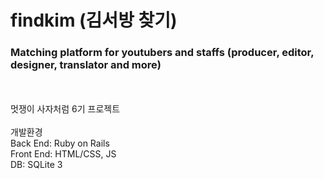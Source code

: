 # findkim (김서방 찾기)
### Matching platform for youtubers and staffs (producer, editor, designer, translator and more)
<br><br>
멋쟁이 사자처럼 6기 프로젝트<br> <br>
개발환경 <br>
Back End: Ruby on Rails <br>
Front End: HTML/CSS, JS <br>
DB: SQLite 3 <br>
